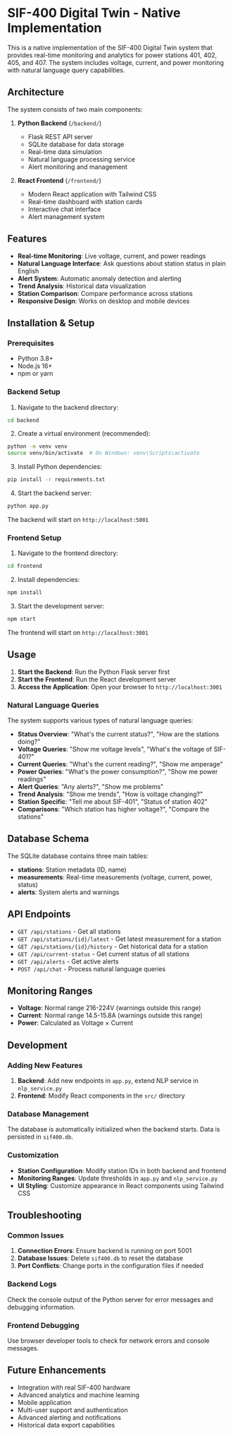 # SIF-400 Digital Twin - Native Implementation

This is a native implementation of the SIF-400 Digital Twin system that provides real-time monitoring and analytics for power stations 401, 402, 405, and 407. The system includes voltage, current, and power monitoring with natural language query capabilities.

## Architecture

The system consists of two main components:

1. **Python Backend** (`/backend/`)
   - Flask REST API server
   - SQLite database for data storage
   - Real-time data simulation
   - Natural language processing service
   - Alert monitoring and management

2. **React Frontend** (`/frontend/`)
   - Modern React application with Tailwind CSS
   - Real-time dashboard with station cards
   - Interactive chat interface
   - Alert management system

## Features

- **Real-time Monitoring**: Live voltage, current, and power readings
- **Natural Language Interface**: Ask questions about station status in plain English
- **Alert System**: Automatic anomaly detection and alerting
- **Trend Analysis**: Historical data visualization
- **Station Comparison**: Compare performance across stations
- **Responsive Design**: Works on desktop and mobile devices

## Installation & Setup

### Prerequisites

- Python 3.8+
- Node.js 16+
- npm or yarn

### Backend Setup

1. Navigate to the backend directory:
```bash
cd backend
```

2. Create a virtual environment (recommended):
```bash
python -m venv venv
source venv/bin/activate  # On Windows: venv\Scripts\activate
```

3. Install Python dependencies:
```bash
pip install -r requirements.txt
```

4. Start the backend server:
```bash
python app.py
```

The backend will start on `http://localhost:5001`

### Frontend Setup

1. Navigate to the frontend directory:
```bash
cd frontend
```

2. Install dependencies:
```bash
npm install
```

3. Start the development server:
```bash
npm start
```

The frontend will start on `http://localhost:3001`

## Usage

1. **Start the Backend**: Run the Python Flask server first
2. **Start the Frontend**: Run the React development server
3. **Access the Application**: Open your browser to `http://localhost:3001`

### Natural Language Queries

The system supports various types of natural language queries:

- **Status Overview**: "What's the current status?", "How are the stations doing?"
- **Voltage Queries**: "Show me voltage levels", "What's the voltage of SIF-401?"
- **Current Queries**: "What's the current reading?", "Show me amperage"
- **Power Queries**: "What's the power consumption?", "Show me power readings"
- **Alert Queries**: "Any alerts?", "Show me problems"
- **Trend Analysis**: "Show me trends", "How is voltage changing?"
- **Station Specific**: "Tell me about SIF-401", "Status of station 402"
- **Comparisons**: "Which station has higher voltage?", "Compare the stations"

## Database Schema

The SQLite database contains three main tables:

- **stations**: Station metadata (ID, name)
- **measurements**: Real-time measurements (voltage, current, power, status)
- **alerts**: System alerts and warnings

## API Endpoints

- `GET /api/stations` - Get all stations
- `GET /api/stations/{id}/latest` - Get latest measurement for a station
- `GET /api/stations/{id}/history` - Get historical data for a station
- `GET /api/current-status` - Get current status of all stations
- `GET /api/alerts` - Get active alerts
- `POST /api/chat` - Process natural language queries

## Monitoring Ranges

- **Voltage**: Normal range 216-224V (warnings outside this range)
- **Current**: Normal range 14.5-15.8A (warnings outside this range)
- **Power**: Calculated as Voltage × Current

## Development

### Adding New Features

1. **Backend**: Add new endpoints in `app.py`, extend NLP service in `nlp_service.py`
2. **Frontend**: Modify React components in the `src/` directory

### Database Management

The database is automatically initialized when the backend starts. Data is persisted in `sif400.db`.

### Customization

- **Station Configuration**: Modify station IDs in both backend and frontend
- **Monitoring Ranges**: Update thresholds in `app.py` and `nlp_service.py`
- **UI Styling**: Customize appearance in React components using Tailwind CSS

## Troubleshooting

### Common Issues

1. **Connection Errors**: Ensure backend is running on port 5001
2. **Database Issues**: Delete `sif400.db` to reset the database
3. **Port Conflicts**: Change ports in the configuration files if needed

### Backend Logs

Check the console output of the Python server for error messages and debugging information.

### Frontend Debugging

Use browser developer tools to check for network errors and console messages.

## Future Enhancements

- Integration with real SIF-400 hardware
- Advanced analytics and machine learning
- Mobile application
- Multi-user support and authentication
- Advanced alerting and notifications
- Historical data export capabilities